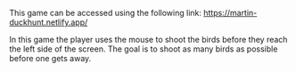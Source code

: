 This game can be accessed using the following link: https://martin-duckhunt.netlify.app/

In this game the player uses the mouse to shoot the birds before they reach the left side of the screen. The goal is to shoot as many birds as possible before one gets away.
